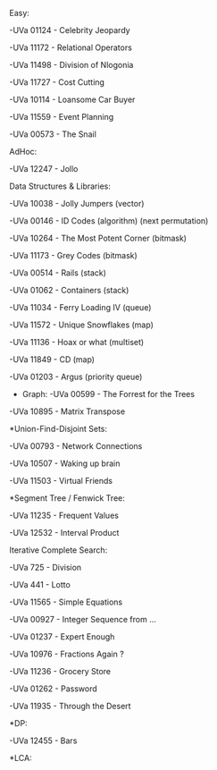 Easy:

-UVa 01124 - Celebrity Jeopardy

-UVa 11172 - Relational Operators

-UVa 11498 - Division of Nlogonia

-UVa 11727 - Cost Cutting

-UVa 10114 - Loansome Car Buyer

-UVa 11559 - Event Planning

-UVa 00573 - The Snail


AdHoc:

-UVa 12247 - Jollo


Data Structures & Libraries:

-UVa 10038 - Jolly Jumpers (vector)

-UVa 00146 - ID Codes (algorithm) (next permutation)

-UVa 10264 - The Most Potent Corner (bitmask)

-UVa 11173 - Grey Codes (bitmask)

-UVa 00514 - Rails (stack)

-UVa 01062 - Containers (stack)

-UVa 11034 - Ferry Loading IV (queue)

-UVa 11572 - Unique Snowflakes (map)

-UVa 11136 - Hoax or what (multiset)

-UVa 11849 - CD (map)

-UVa 01203 - Argus (priority queue)


* Graph:
-UVa 00599 - The Forrest for the Trees

-UVa 10895 - Matrix Transpose


*Union-Find-Disjoint Sets:

-UVa 00793 - Network Connections

-UVa 10507 - Waking up brain

-UVa 11503 - Virtual Friends



*Segment Tree / Fenwick Tree:

-UVa 11235 - Frequent Values

-UVa 12532 - Interval Product


Iterative Complete Search:

-UVa 725 - Division

-UVa 441 - Lotto

-UVa 11565 - Simple Equations

-UVa 00927 - Integer Sequence from ...

-UVa 01237 - Expert Enough

-UVa 10976 - Fractions Again ?

-UVa 11236 - Grocery Store

-UVa 01262 - Password

-UVa 11935 - Through the Desert

*DP:

-UVa 12455 - Bars


*LCA:



